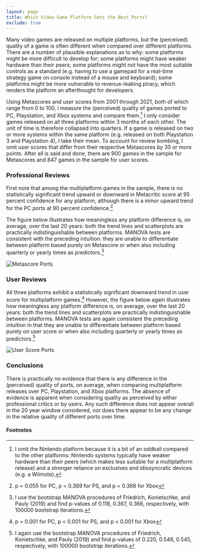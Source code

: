 ```yaml
---
layout: page
title: Which Video Game Platform Gets the Best Ports?
exclude: true
---
```


Many video games are released on multiple platforms, but the (perceived) quality of a game is often different when compared over different platforms. There are a number of plausible explanations as to why: some platforms might be more difficult to develop for; some platforms might have weaker hardware than their peers; some platforms might not have the most suitable controls as a standard (e.g. having to use a gamepad for a real-time strategy game on console instead of a mouse and keyboard); some platforms might be more vulnerable to revenue-leaking piracy, which renders the platform an afterthought for developers.

Using Metascores and user scores from 2001 through 2021, both of which range from 0 to 100, I measure the (perceived) quality of games ported to PC, Playstation, and Xbox systems and compare them.[^1] I only consider games released on all three platforms within 3 months of each other. The unit of time is therefore collapsed into quarters. If a game is released on two or more systems within the same platform (e.g. released on both Playstation 3 and Playstation 4), I take their mean. To account for review bombing, I omit user scores that differ from their respective Metascores by 30 or more points. After all is said and done, there are 900 games in the sample for Metascores and 847 games in the sample for user scores.

[^1]: I omit the Nintendo platform because it is a bit of an oddball compared to the other platforms: Nintendo systems typically have weaker hardware than their peers (which makes less suitable for a multiplatform release) and a stronger reliance on exclusives and idiosyncratic devices (e.g. a Wiimote).


### Professional Reviews ###
First note that among the multiplatform games in the sample, there is no statistically significant trend upward or downward in Metacritic score at 95 percent confidence for any platform, although there is a minor upward trend for the PC ports at 90 percent confidence.[^2]

The figure below illustrates how meaningless any platform difference is, on average, over the last 20 years: both the trend lines and scatterplots are practically indistinguishable between platforms. MANOVA tests are consistent with the preceding intuition: they are unable to differentiate between platform based purely on Metascore or when also including quarterly or yearly times as predictors.[^3]

[^2]: p = 0.055 for PC, p = 0.369 for PS, and p = 0.368 for Xbox
[^3]: I use the bootstrap MANOVA procedures of Friedrich, Konietschke, and Pauly (2019) and find p-values of 0.118, 0.367, 0.366, respectively, with 100000 bootstrap iterations.

![Metascore Ports](multiport_metascores.png)



### User Reviews ###
All three platforms exhibit a statistically significant downward trend in user score for multiplatform games.[^4] However, the figure below again illustrates how meaningless any platform difference is, on average, over the last 20 years: both the trend lines and scatterplots are practically indistinguishable between platforms. MANOVA tests are again consistent the preceding intuition in that they are unable to differentiate between platform based purely on user score or when also including quarterly or yearly times as predictors.[^5]

[^4]: p = 0.001 for PC, p < 0.001 for PS, and p < 0.001 for Xbox
[^5]: I again use the bootstrap MANOVA procedures of Friedrich, Konietschke, and Pauly (2019) and find p-values of 0.220, 0.546, 0.545, respectively, with 100000 bootstrap iterations.

![User Score Ports](multiport_userscores.png)



### Conclusions ###
There is practically no evidence that there is any difference in the (perceived) quality of ports, on average, when comparing multiplatform releases over PC, Playstation, and Xbox platforms. The absence of evidence is apparent when considering quality as perceived by either professional critics or by users. Any such difference does not appear overall in the 20 year window considered, nor does there appear to be any change in the relative quality of different ports over time.


#### Footnotes ####
